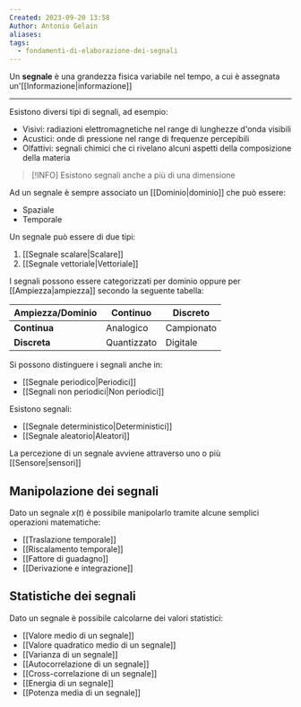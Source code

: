 ```yaml
---
Created: 2023-09-20 13:58
Author: Antonio Gelain
aliases: 
tags:
  - fondamenti-di-elaborazione-dei-segnali
---
```


Un **segnale** è una grandezza fisica variabile nel tempo, a cui è assegnata un'[[Informazione|informazione]]

---

Esistono diversi tipi di segnali, ad esempio:
- Visivi: radiazioni elettromagnetiche nel range di lunghezze d'onda visibili
- Acustici: onde di pressione nel range di frequenze percepibili
- Olfattivi: segnali chimici che ci rivelano alcuni aspetti della composizione della materia

>[!INFO] Esistono segnali anche a più di una dimensione

Ad un segnale è sempre associato un [[Dominio|dominio]] che può essere:
- Spaziale
- Temporale

Un segnale può essere di due tipi:
1. [[Segnale scalare|Scalare]]
2. [[Segnale vettoriale|Vettoriale]]

I segnali possono essere categorizzati per dominio oppure per [[Ampiezza|ampiezza]] secondo la seguente tabella:

| Ampiezza/Dominio | Continuo    | Discreto   |
| ---------------- | ----------- | ---------- |
| **Continua**         | Analogico   | Campionato |
| **Discreta**         | Quantizzato | Digitale   |

Si possono distinguere i segnali anche in:
- [[Segnale periodico|Periodici]]
- [[Segnali non periodici|Non periodici]]

Esistono segnali:
- [[Segnale deterministico|Deterministici]]
- [[Segnale aleatorio|Aleatori]]

La percezione di un segnale avviene attraverso uno o più [[Sensore|sensori]]

## Manipolazione dei segnali

Dato un segnale $x(t)$ è possibile manipolarlo tramite alcune semplici operazioni matematiche:
- [[Traslazione temporale]]
- [[Riscalamento temporale]]
- [[Fattore di guadagno]]
- [[Derivazione e integrazione]]

## Statistiche dei segnali

Dato un segnale è possibile calcolarne dei valori statistici:
- [[Valore medio di un segnale]]
- [[Valore quadratico medio di un segnale]]
- [[Varianza di un segnale]]
- [[Autocorrelazione di un segnale]]
- [[Cross-correlazione di un segnale]]
- [[Energia di un segnale]]
- [[Potenza media di un segnale]]
